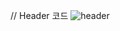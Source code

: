 // Header 코드
![header](https://capsule-render.vercel.app/api?type=venom&color=gradient&height=300&section=header&text=Hello%20world)
